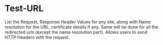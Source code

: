 # Test-URL
  List the Request, Response Header Values for any site, along with Name resolution for the URL, certificate details if any.   Same will be done for all the redirected urls (except the name resolution part). Allows users to send HTTP Headers with the request.
